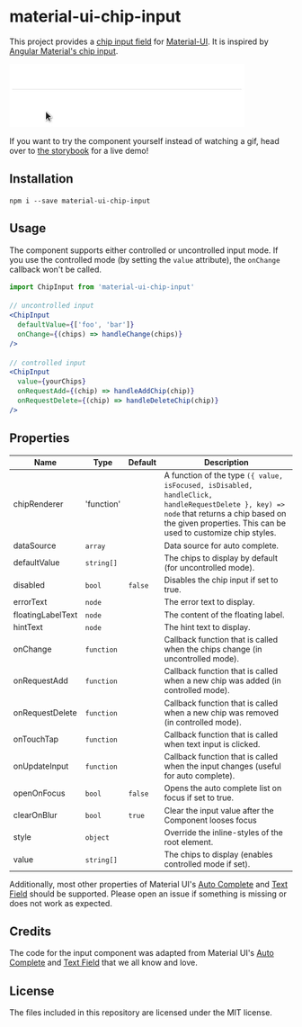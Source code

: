# material-ui-chip-input
This project provides a [chip input field][chipspec] for [Material-UI][mui]. It is inspired by [Angular Material's chip input][angular-chips].

![Demo](demo.gif)

If you want to try the component yourself instead of watching a gif, head over to [the storybook][gh-pages] for a live demo!

## Installation
```shell
npm i --save material-ui-chip-input
```

## Usage
The component supports either controlled or uncontrolled input mode. If you use the controlled mode (by setting the `value` attribute), the `onChange` callback won't be called.

```jsx
import ChipInput from 'material-ui-chip-input'

// uncontrolled input
<ChipInput
  defaultValue={['foo', 'bar']}
  onChange={(chips) => handleChange(chips)}
/>

// controlled input
<ChipInput
  value={yourChips}
  onRequestAdd={(chip) => handleAddChip(chip)}
  onRequestDelete={(chip) => handleDeleteChip(chip)}
/>
```

## Properties
| Name | Type | Default | Description |
| --- | --- | --- | --- |
| chipRenderer | 'function' | | A function of the type `({ value, isFocused, isDisabled, handleClick, handleRequestDelete }, key) => node` that returns a chip based on the given properties. This can be used to customize chip styles. |
| dataSource | `array` | | Data source for auto complete. |
| defaultValue | `string[]` | | The chips to display by default (for uncontrolled mode). |
| disabled | `bool` | `false` | Disables the chip input if set to true. |
| errorText | `node` | | The error text to display. |
| floatingLabelText | `node` | | The content of the floating label. |
| hintText | `node` | | The hint text to display. |
| onChange | `function` | | Callback function that is called when the chips change (in uncontrolled mode). |
| onRequestAdd | `function` | | Callback function that is called when a new chip was added (in controlled mode). |
| onRequestDelete | `function` | | Callback function that is called when a new chip was removed (in controlled mode). |
| onTouchTap | `function` | | Callback function that is called when text input is clicked. |
| onUpdateInput | `function` | | Callback function that is called when the input changes (useful for auto complete). |
| openOnFocus | `bool` | `false` | Opens the auto complete list on focus if set to true. |
| clearOnBlur | `bool` | `true` | Clear the input value after the Component looses focus |
| style | `object` | | Override the inline-styles of the root element. |
| value | `string[]` | | The chips to display (enables controlled mode if set). |


Additionally, most other properties of Material UI's [Auto Complete][mui-auto-complete] and [Text Field][mui-text-field] should be supported. Please open an issue if something is missing or does not work as expected.

## Credits
The code for the input component was adapted from Material UI's [Auto Complete][mui-auto-complete] and [Text Field][mui-text-field] that we all know and love.

## License
The files included in this repository are licensed under the MIT license.

[chipspec]: https://material.google.com/components/chips.html#chips-behavior
[mui]: http://www.material-ui.com/#/
[angular-chips]: https://material.angularjs.org/latest/demo/chips
[mui-text-field]: http://www.material-ui.com/#/components/text-field
[mui-auto-complete]: http://www.material-ui.com/#/components/auto-complete
[gh-pages]: https://teamwertarbyte.github.io/material-ui-chip-input/
